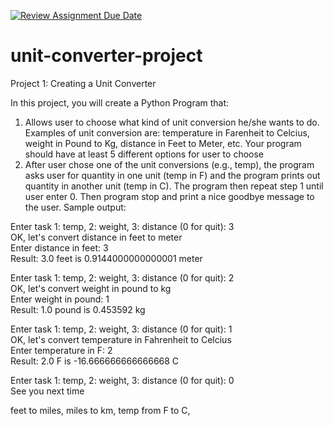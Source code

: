 [![Review Assignment Due Date](https://classroom.github.com/assets/deadline-readme-button-22041afd0340ce965d47ae6ef1cefeee28c7c493a6346c4f15d667ab976d596c.svg)](https://classroom.github.com/a/aRpelc5q)
# unit-converter-project
Project 1: Creating a Unit Converter

In this project, you will create a Python Program that:
1. Allows user to choose what kind of unit conversion he/she wants to do.
Examples of unit conversion are: temperature in Farenheit to Celcius, weight in Pound to Kg, distance in Feet to Meter, etc.
Your program should have at least 5 different options for user to choose
3. After user chose one of the unit conversions (e.g., temp), the program asks user for quantity in one unit (temp in F) and the program prints out quantity in another unit (temp in C).
The program then repeat step 1 until user enter 0.
Then program stop and print a nice goodbye message to the user.
Sample output:

Enter task 1: temp, 2: weight, 3: distance (0 for quit): 3 <br>
OK, let's convert distance in feet to meter <br>
Enter distance in feet: 3 <br>
Result: 3.0 feet is 0.9144000000000001 meter

Enter task 1: temp, 2: weight, 3: distance (0 for quit): 2 <br>
OK, let's convert weight in pound to kg <br>
Enter weight in pound: 1 <br>
Result: 1.0 pound is 0.453592 kg

Enter task 1: temp, 2: weight, 3: distance (0 for quit): 1 <br>
OK, let's convert temperature in Fahrenheit to Celcius <br>
Enter temperature in F: 2 <br>
Result: 2.0 F is -16.666666666666668 C

Enter task 1: temp, 2: weight, 3: distance (0 for quit): 0 <br>
See you next time

feet to miles, miles to km, temp from F to C, 